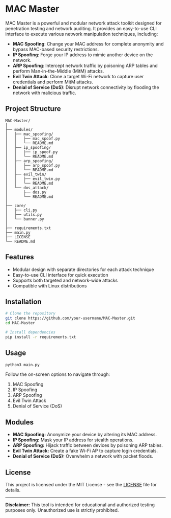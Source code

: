# MAC Master

MAC Master is a powerful and modular network attack toolkit designed for penetration testing and network auditing. It provides an easy-to-use CLI interface to execute various network manipulation techniques, including:

* **MAC Spoofing**: Change your MAC address for complete anonymity and bypass MAC-based security restrictions.
* **IP Spoofing**: Forge your IP address to mimic another device on the network.
* **ARP Spoofing**: Intercept network traffic by poisoning ARP tables and perform Man-in-the-Middle (MitM) attacks.
* **Evil Twin Attack**: Clone a target Wi-Fi network to capture user credentials and perform MitM attacks.
* **Denial of Service (DoS)**: Disrupt network connectivity by flooding the network with malicious traffic.

## Project Structure

```
MAC-Master/
│
├── modules/
│   ├── mac_spoofing/
│   │   ├── mac_spoof.py
│   │   └── README.md
│   ├── ip_spoofing/
│   │   ├── ip_spoof.py
│   │   └── README.md
│   ├── arp_spoofing/
│   │   ├── arp_spoof.py
│   │   └── README.md
│   ├── evil_twin/
│   │   ├── evil_twin.py
│   │   └── README.md
│   └── dos_attack/
│       ├── dos.py
│       └── README.md
│
├── core/
│   ├── cli.py
│   ├── utils.py
│   └── banner.py
│
├── requirements.txt
├── main.py
├── LICENSE
└── README.md
```

## Features

* Modular design with separate directories for each attack technique
* Easy-to-use CLI interface for quick execution
* Supports both targeted and network-wide attacks
* Compatible with Linux distributions

## Installation

```bash
# Clone the repository
git clone https://github.com/your-username/MAC-Master.git
cd MAC-Master

# Install dependencies
pip install -r requirements.txt
```

## Usage

```bash
python3 main.py
```

Follow the on-screen options to navigate through:

1. MAC Spoofing
2. IP Spoofing
3. ARP Spoofing
4. Evil Twin Attack
5. Denial of Service (DoS)

## Modules

* **MAC Spoofing:** Anonymize your device by altering its MAC address.
* **IP Spoofing:** Mask your IP address for stealth operations.
* **ARP Spoofing:** Hijack traffic between devices by poisoning ARP tables.
* **Evil Twin Attack:** Create a fake Wi-Fi AP to capture login credentials.
* **Denial of Service (DoS):** Overwhelm a network with packet floods.

## License

This project is licensed under the MIT License - see the [LICENSE](LICENSE) file for details.

---

**Disclaimer:** This tool is intended for educational and authorized testing purposes only. Unauthorized use is strictly prohibited.
